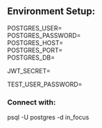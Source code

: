 ## Environment Setup:

POSTGRES_USER=  
POSTGRES_PASSWORD=  
POSTGRES_HOST=  
POSTGRES_PORT=  
POSTGRES_DB=  

<!-- Password hash for test user -->

JWT_SECRET=

<!-- Password hash for test user -->

TEST_USER_PASSWORD=

### Connect with:

psql -U postgres -d in_focus
